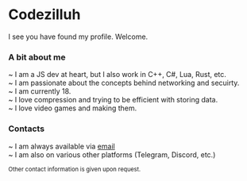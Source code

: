 # Codezilluh
I see you have found my profile. Welcome.

### A bit about me
~ I am a JS dev at heart, but I also work in C++, C#, Lua, Rust, etc.<br>
~ I am passionate about the concepts behind networking and secuirty.<br>
~ I am currently 18.<br>
~ I love compression and trying to be efficient with storing data.<br>
~ I love video games and making them.<br>

### Contacts
~ I am always available via [email](mailto:general@arooo.ga)<br>
~ I am also on various other platforms (Telegram, Discord, etc.)<br>

<sub>Other contact information is given upon request.</sub>
